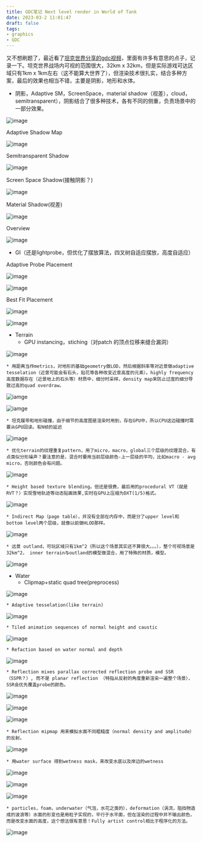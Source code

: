 ```yaml
---
title: GDC笔记 Next level render in World of Tank
date: 2023-03-2 11:01:47
draft: false
tags:
- graphics
- GDC
---
```


又不想刷题了，最近看了[坦克世界分享的gdc视频](https://www.gdcvault.com/play/1025207/Next-Level-Render-in-World)，里面有许多有意思的点子，记录一下。坦克世界战场内可视的范围很大，32km x 32km，但是实际游戏可达区域只有1km x 1km左右（这不能算大世界了），但渲染技术很扎实，结合多种方案，最后的效果也相当不错，主要是阴影，地形和水体。

* 阴影，Adaptive SM，ScreenSpace，material shadow（视差），cloud，semitransparent），阴影结合了很多种技术，各有不同的侧重，负责场景中的一部分效果。

![image](https://blz04pap001files.storage.live.com/y4mRF-xcFTpiCKXSRgLCQJ-EjPpCIyfB8CAut4UHbypAoRzG7HXAK_n14iqXLn3-iOY_RHRcIUlWcJA3TJcupyHfMZsj5aUB4b7I1U_Wfix11RqyOw0TZ7Pe5Lf9cZ7MOAF9TRI-OqLfgWxVAhcVZrzkp7AWiumvMbVfgUFx3hrwGuBnYHGmsHbdznpjbGVnXGO?width=1920&height=1080&cropmode=none)

Adaptive Shadow Map

![image](https://blz04pap001files.storage.live.com/y4m1VcI_CkarJliPFfMnOcusQeZLKeRqSuRiz09lCrsxjqVnFTlaLs8NRKaxxUMuNwdI_mJX0OHU6DhU3NGrENU5VobI4LJlRMdq5yg5PlOD0OALgv0iDygLb9PwZJ-HXZRbkwL0T3yaevFO6vY_mVEUafvgq_fmuL09G346eyR6Hp7xMeRj55A9UqXaDYebs3A?width=1920&height=1080&cropmode=none)

Semitransparent Shadow

![image](https://blz04pap001files.storage.live.com/y4m3DbIRPZxAaj1SJ0mcBj4Pmtxmp7KF8Q7hzIBjOnl6pqPnQ2d9eazuyXCNAVzj5csc0nGp_AVrkGR9AjPUR0V7mArk_hhSU8SiE4VVhwUrxsJFK9_jw8WeHYWEwyMaU5DlVJ1XCCy0Yi5zh5LU7z0AIpzPdfZxEl--oMvsNrs8cBA61HAEqzEwtYDHUfSrwkO?width=1920&height=1080&cropmode=none)

Screen Space Shadow(接触阴影？)

![image](https://blz04pap001files.storage.live.com/y4m0Rgnrqd9oJdCCTu8jIPA6Y59GlYXsXZg1_RiXosF1zvsnvo5f2UikyXJG_T_5FTQkEkUTIAWcBiYjdWG9N1tcGEB18M5Pfjvuj1lXLyRU26mbaoC-WyYnnwu-fy-TjzClem6G-HILnwR0uZap2PX7B7XJgiWargXoWXIQroJKTYuX2VhOe9M3klv4PZRdsfK?width=1920&height=1080&cropmode=none)

Material Shadow(视差)

![image](https://blz04pap001files.storage.live.com/y4mp43cZSaJ4IJY6S04iDNu7OpKp6vVWkuoIKhhmEFpQzePUpJoBl1SoOwPvj1dfss51bSiA3VOJ0C0jrnq2azrmViiyC4uy8Hp7B5BQOrjZImCmks-StS-Vh8hmaHvZrzf7rNoPI9H8RBUcA1zIhiweItP7QB0tUHJGPjn_iXS7AMeKek1Ye0DGCfHRZXIEbg4?width=1920&height=1080&cropmode=none)

Overview

![image](https://blz04pap001files.storage.live.com/y4m7CAAaQA5nDW9bl01QbfRZb3I8HJLGAbxFg8-E0PbNuwj_W0TycyBOuW0xW3Vcxy5zyKqZaRh0Jqh_yOyYq5SCI_7rgtxWhoeHb2fD_WCkPed8hlZ5Ld4NC56Dcdy_Yv0wcfp2BRMrP2PkS8KCiPyzi4rP5dGqnQZYFVjN9HOTjfNNgMvpQZ9AtS9CJDEuDuC?width=1920&height=1080&cropmode=none)


*  GI（还是lightprobe，但优化了摆放算法，四叉树自适应摆放，高度自适应）

Adaptive Probe Placement

![image](https://blz04pap001files.storage.live.com/y4mQHdn2HI_WQujRjvVtuPnDRxwn8dWYyOGX0tumWItkKC36Sa-n9B0rKAsLcj9H6KrJf6U-UQp8RdE6R20q0oiC5iFgQJrhCaC6iPTixFa95ym4RMudya4A1ahp4uCsfJnefpvMY_Ec0Sc7DcQktKl7oV7ya0YqzHQjbcuCIInzNrPC7OUwriE0OalJreRp-UU?width=1920&height=1080&cropmode=none)

![image](https://blz04pap001files.storage.live.com/y4m1OXQkEqj-KhD7wo9oTojzDxGR3Fh9x_9CL-1sjkCkkGtDl1W0edD-tm7pzz_3J-uEtf0V-Yjr0TevsMCilSVGevMoqeu7etTe3O_BOB6a2UVTiFsJad5VbqrbEBVj5pjiG5hyE_viJ0CfbXtoW3loLiH3Fv_MhHvqK5VFxLfjVu9P_eY9HlDP8G_7HRwpC-K?width=1863&height=947&cropmode=none)

Best Fit Placement

![image](https://blz04pap001files.storage.live.com/y4mVrJ1p73RbN6G5hzIMitb0RjWuI44NYKd_yXYlQjj8xW2ABtAs31lo21MeflFynaRHCPBy3qTYsJtuhSXVlzB1m4-ewVKbanUDeOMTg8BdWmM4f4xmgZsfLrcxM9Hm-JwQa_ClRWN7B6YyJ5phd43EeJxL52C4NJcRFlxOmttK3aBA6w863-vQ4OQB807AE_5?width=1920&height=1080&cropmode=none)

![image](https://blz04pap001files.storage.live.com/y4mRVOS35x91VaWNuno7ewttI-1Ny2Y4q95tejM5kbt7vjuK8D55BiQucQC4f_V8iZitrkxOpW3GhTjozy9nwv-wm8IFP_8mcUrkLrN--J4iPHtu_c4KxlblioAinu-y0MBwR8fa2G2-dAAIjVYiHRjpUDSHxOF2wVHU1Usf8Z1fsZeSlomKQOz45o65nsAgp9m?width=1920&height=1080&cropmode=none)

*  Terrain
    * GPU instancing，stiching（对patch 的顶点位移来缝合漏洞）

![image](https://blz04pap001files.storage.live.com/y4mfXW4zu21t5W3D7Kmc6Gk8lZlSWsyz1GNKdUyaLJaPGINcmNCAqfnl7n6L90mt1TV7csgc7In9E3QMhNBD2uIwdtYECt1ByNXa4zJ1fwjI_6b5BGjBnWgNZNge-IPw3EHFRhqmgS9cKSCj70Gzd73Vshai2CQcwSNUm1EKYRS0LL1u4Nfd8r-PjmPHcM77-kX?width=1920&height=1080&cropmode=none)

    * 用距离当作metrics，对地形的基础geometry做LOD，然后根据斜率等对近景做adaptive tesselation（近景可能会有石头，贴花等各种改变近景高度的元素）。highly frequency 高度数据存在（近景地上的石头等）材质中，细分时采样，density map来防止过度的细分导致过高的quad overdraw。

![iamge](https://blz04pap001files.storage.live.com/y4m5zBvdr7YflQuOD0i93sccd7QgGJnD3u40b5I8tJEItH_ecgo9n-57ZVZSEuUz3S8gN3F1Q7_w4Y70LUkcDjc8_46qfu_ln-3bhVIMxFw-bZRwfkez8TDiHWRxStzV0hLmIZeETSvf8NYqgzCtdOYeSH3wgJitd8Gsy7-lZyVaR7kwlslcpMT9F6GwWgLfZGY?width=1920&height=1080&cropmode=none)

![iamge](https://blz04pap001files.storage.live.com/y4my4gflDtwTr9PxtMQlke4fCmwQD0byVzJEWubuLEkJcZwNPrr2Z8QqmhM4DWX6Iuc2dEnacnfbM0sWowp6kBALog1w_yjcuc93EcGYw0NKnuU6Yg_lNlSqAFYxUs1SNjQN1cLB0Vd5wFLOM0KA9iiWYY7TxX4V2eL10D_J9CXjGK0OMhaYP1UoGshgctraB0o?width=1920&height=1080&cropmode=none)

    * 坦克履带和地形碰撞，由于细节的高度图是渲染时用到，存在GPU中，所以CPU这边碰撞时需要从GPU回读。有N帧的延迟

![image](https://blz04pap001files.storage.live.com/y4mGrFnIq5QR5krMSNx1ekfnyLLNDie0VtWvD27-6Y6ceeveZ5ueushqchPYTkpVSouEUvGASoUMRs6vGbS0UF30lwyEL9pJbjLsVJ95RlIWLFkr9ogx9sSzzxRdwo7AyM_zs8_f8nWeGByuwljU7CSXjhlAO8pB_XTOhs8oDFzud1tcneYwYFuJChrWBwZ9svB?width=1920&height=1080&cropmode=none)

    * 优化terrain的纹理重复pattern，用了micro，macro，global三个层级的纹理混合，有点类似分形噪声？要注意的是，混合时要用当前层级颜色-上一层级的平均，比如macro - avg micro，否则颜色会有问题。

![image](https://blz04pap001files.storage.live.com/y4mQ_bjMCZyu6Cy4hZ85606RIxBPvmC6ZJBN2FjBEP2AOxnykOUdiyL4NPAdh_Pj-QS4KBa7hg81EEXs8lpSkc_EE2hWHMLsRZ4T0smANz28YbZtT17TuT1STquPNiQqmFQQC1Ecd-2Q7r0_dvM8ZwOwxDd8BeYHaPo6AqaOqUYet3h6K1ahylW0B_M1X600iE7?width=1920&height=1080&cropmode=none)

    * Height based texture blending。但还是很费，最后用的procedural VT（就是RVT？）实现雪地轨迹等动态贴画效果,实时在GPU上压缩为DXT(1/5)格式。

![image](https://blz04pap001files.storage.live.com/y4mIjoQgVrzVzaUt7T0kMn0q12LTiaEqggamnMi00S1vebCMcDGcq--J1v0lwvPaOaIpywHt9n6qAx3Dle67eWvZFs-fO5HSt-UDfrBMdZTaRQNM-Vf5PNbbv2JLQ2YqXeXnvLC2kMZ1sPuYdJ6wAueo1Bv-ntik7RIwfm0jhgcGXqGyyXYBit4n1zbIk03zu6N?width=1920&height=1080&cropmode=none)

    * Indirect Map（page table），并没有全部在内存中，而是分了upper level和 bottom level两个层级，就像以前做HLOD那样。

![image](https://blz04pap001files.storage.live.com/y4mE5ZJ5hS9R_-zaC7P-CedA4mvvnxk7hhCA7F-gWm50f9Ytd41ZhCDO0tzNhMkR0_y39V6WAyzlNjYeC1bu3q0SxtqEvMjknczyR_Iwa_S-Wjng8lDK0pO5uaUckkacKAFGw_lKNm3Ib00c3FN1jh9dicKH88Vla6WZbQNnAOcdetZllbqAYf0IHm4wufoUlJX?width=1920&height=1080&cropmode=none)

    * 远景 outland，可玩区域只有1km^2（所以这个场景其实还不算很大。。。），整个可视场景是32km^2， inner terrain与outland的模型做混合，用了特殊的材质，模型。

![image](https://blz04pap001files.storage.live.com/y4mkH8KjrPfWFsw_67aFyt8oj0bKecPBxxNHsdAkcPJZdip5MNSJJNXkJhCzO-ONgcbOUeXsPtqj7RVnjNPVwtI-OiNPc9NkE5N8RdU46F9FMp7waC4DH3bN0SZEKnWrmPiXBH0BtiD6PYIlJ4DOc2tz7OidV_vXdmnmC_mPJHlri29kf9dZTWdiR_kGy8Md6aV?width=1920&height=1080&cropmode=none)

*  Water
    * Clipmap+static quad tree(preprocess)

![image](https://blz04pap001files.storage.live.com/y4mSE6X7_3Sg-qo7mcPDuR2Pu6RnySCvHeDo4-DduuNHFZqoaWDOxkdhpvC7yNje2ggQ9zMgB0wWYWUVE-uy9BlldYf0ZGmelYXAZ8qhP56sToaGQLOC8dH7RdDd60skaBKvQa8cHmbszmcIaRwSmH2acUOTOUIC9uche-5G-P0UDl3dt7yZtiEwC_4lWYQr5Ek?width=1920&height=1080&cropmode=none)

    * Adaptive tesselation(like terrain)

![image](https://blz04pap001files.storage.live.com/y4mpiUyk5fZ_6QTAE0PvtghO8uygXDUgww3uh-6fa-LAVNPdgtOnG_fbskKOPk101CKVkNPNJJA3vELvUWSCGD-dQaZhqME3KbMCn3J7YXPCEAGACKQO-ns1a_zQgnDccESnHNA1YPcAculG6Eahg02Q1t9umNpgWesKD0SE5y1bhcpSzV5g005Lhsb_6znQ9l3?width=1920&height=1080&cropmode=none)

    * Tiled animation sequences of normal height and caustic

![image](https://blz04pap001files.storage.live.com/y4mUE94rVUgKWXpDmd8V5W_byhUPGhWZRi2Hzah6bX3NCHm9RiE6lk0d_ot5g7p8qnrG7wNvHhTQvMVJtzoUIn_VqB2M1qomannptrK9R3ea9uEjWC6HSKUb-9ILnJ4goHEuCHyHa1sWgL3XyLgP5Emp1rDKr4PhhNv3Kvv_f6GmHmBAgDc_fnI0cZB-mtAStjz?width=1920&height=1080&cropmode=none)

    * Refaction based on water normal and depth

![image](https://blz04pap001files.storage.live.com/y4mI31oZC_uUuo3O2UkJ70-U8kf14gP82lJUZQK9ez4SNdSY2QO-tnxWRb1-bFR97BXchpsXjg58Q8AKkDwAIDQ-TBYo9-LNsHFREUlg7MrJ4Saf9n_dZBq1xWN5QHC6oWbUHCRNVLN5-GCookK5qIS4ecpcAYWFgKMYewBxEChTfTnQxTQUWoMFnXc7SHcrosM?width=1920&height=1080&cropmode=none)

    * Reflection mixes parallax corrected reflection probe and SSR（SSPR？）, 而不是 planar reflection （特指从反射的角度重新渲染一遍整个场景），SSR会优先覆盖probe的颜色。

![image](https://blz04pap001files.storage.live.com/y4mTMo4sGbMWpHr1AQHVdLk6dVm92IVisAoeRZz3BkOc1E6veKQrRjgoXGjzaQEo7KuvvmgYGD4nl3mYV8trc0T5XorGXbFGi9m1wri3MG6y_Dg4A4jRViV3f5HLyF1jp7hmz-G4eujoA0tYAejgJqnCzyEKCvTXgNE6Bq2EuvR0kT51XEcn2YdQcuCXcbCMYMg?width=1920&height=1080&cropmode=none)

![image](https://blz04pap001files.storage.live.com/y4mjeispfWsPrrWvtCKUMidszjzemafi6xWEJ_y-YUrq8mZ3IzinVkfD636vac0-t9Esjy2id9u8dalPucegeKRINQA-HDUdp_b5wSCtaFF3ibsNVcMczZ-5e0333mD7T8b5vCnFXwXIJFMZOQNfVMjjmlGDjO-DBbwkLNfAXWuyluPQnkTIzceqGvPQJOy4EXC?width=1920&height=1080&cropmode=none)

![image](https://blz04pap001files.storage.live.com/y4moDqSjPOrcH1HPXtJENw4ReYyx7Zq4OVlkEVH-Svm7JG4D4ooYNRrhgHViOmZ89ac3Ts0Cm7QEhegkT8B_FRvZyL_2ncvudK9AJAhreV0zIXrjXHhEP3mkSAP4T36Y8haR2Y-FtkJnZSAlUbhVw8dAHMOycuZ-5LZeOxj8BFsVmMBVyAJZdlTmfxvHDSjyN6i?width=1920&height=1080&cropmode=none)

    * Reflection mipmap 用来模拟水面不同粗糙度（normal density and amplitude）的反射。

![image](https://blz04pap001files.storage.live.com/y4m26GYsbJfL3UkcvPH5BO9VQXTi4WBJ6haGS2qEFyypa9pxvoEhfkEV2SxR9_idXlEz65OjdVANfJO9SUsup53cHwd4stkgSYT0hKudxH9PHi24PBUv0LiuQw1TqUPnTH6SpBkC3iUanOn0jSxyda5m3oEU126xhwnLzkG9W-O34YEAYYOgfUL_Fhy_DdRLAoH?width=1920&height=1080&cropmode=none)

    * 用water surface 得到wetness mask，来改变水底以及岸边的wetness

![image](https://blz04pap001files.storage.live.com/y4mio4kmKyKBY7OXafaKQtjpifSCE12S36_GbVnjvvCIO8zaxyk1KunutBDb3ZBa45pKCoeL7yWPisQQZ_1Ny7K7p9GQIdzOttYe0s1_eQ1oX5mG5EL2XITdv5u38eV6YOz3Vn_u6wNGFN1sYUfcrHjKaX5gGLPIQzVpGxNpo4yYhrkieAPB3xm8G7yTBw90Dae?width=1920&height=1080&cropmode=none)

![image](https://blz04pap001files.storage.live.com/y4mJkdewPhIqkjwyhWv0ue9F6mGz744NryB417gCCo4aHiVHiVfjj81nxDKp3amfIlX8isE52KqtgeTxPJEDMrGLjRxmi3_02LjwciAH6Z0C7hJmW28lCzy5oBUhbNt8zKD2UjfIvQPLMJbvStxN4DA4hElJg5i1HKG4lWF8Vkt2pAzv8EhQguHj2JzMkiNn2Ur?width=1920&height=1080&cropmode=none)

![image](https://blz04pap001files.storage.live.com/y4mf1GCOcJgCd_bqRDor-f9bp3T7gSHQ59iMvv2bog9NV7HbQrEwPATzlMFH0GpdGWMkMX1KxbglJJ4_DewBUw19FZqNbjfEuwpEf43PlLfR5hl186YrENgC2gkVi-wg3h5vVbCCLLMgIIk6zjcBVRNwfT2ZLhjz1tmSa_MCUR2TcsBQCxkpjy6xmDx6-hyJ5K4?width=1920&height=1080&cropmode=none)

    * particles，foam，underwater（气泡，水花之类的），deformation（涡流，阻挡物造成的波浪等）水面的形变也是用粒子实现的，平行于水平面，但在渲染的过程中并不输出颜色，而是改变水面的高度，这个想法很有意思！Fully artist control相比于程序化的方法。


![image](https://blz04pap001files.storage.live.com/y4mjBWz_YHRskQBiPl-ChC1Amyjz3Pktnbf9uCu_WE4bCkGb1XJS7Snr8x0WCYqYNyYlgiNXUGG9XZMkFa5HwE9AqdfAtSSduXAgnWDb0gFxeYzhG_Y8JQCobPzW-7g3i162eQkSNP5kli9lzeTO-3hVEeioyYCCWLW5S3B4XOqHUk5zX2_73uhjRDiyo94R4vi?width=1920&height=1080&cropmode=none)
